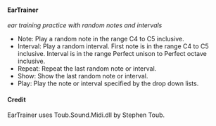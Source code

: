 #### EarTrainer

*ear training practice with random notes and intervals*

* Note: Play a random note in the range C4 to C5 inclusive.
* Interval: Play a random interval. First note is in the range C4 to C5 inclusive. Interval is in the range Perfect unison to Perfect octave inclusive.
* Repeat: Repeat the last random note or interval.
* Show: Show the last random note or interval.
* Play: Play the note or interval specified by the drop down lists.

#### Credit
EarTrainer uses Toub.Sound.Midi.dll by Stephen Toub.
